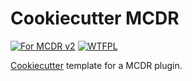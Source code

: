 # Cookiecutter MCDR

[![For MCDR v2](https://img.shields.io/badge/For-MCDR%20v2-blue)](https://github.com/Fallen-Breath/MCDReforged) [![WTFPL](http://www.wtfpl.net/wp-content/uploads/2012/12/wtfpl-badge-4.png)](http://www.wtfpl.net)

[Cookiecutter](https://github.com/cookiecutter/cookiecutter) template for a MCDR plugin.

